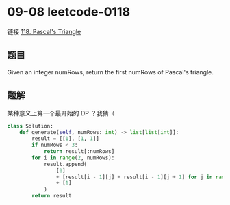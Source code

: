 # 09-08 leetcode-0118

链接 [118. Pascal's Triangle](https://leetcode.com/problems/pascals-triangle/description/)

## 题目

Given an integer numRows, return the first numRows of Pascal's triangle.

## 题解

某种意义上算一个最开始的 DP ？我猜（

```python
class Solution:
    def generate(self, numRows: int) -> list[list[int]]:
        result = [[1], [1, 1]]
        if numRows < 3:
            return result[:numRows]
        for i in range(2, numRows):
            result.append(
                [1]
                + [result[i - 1][j] + result[i - 1][j + 1] for j in range(i - 1)]
                + [1]
            )
        return result
```
